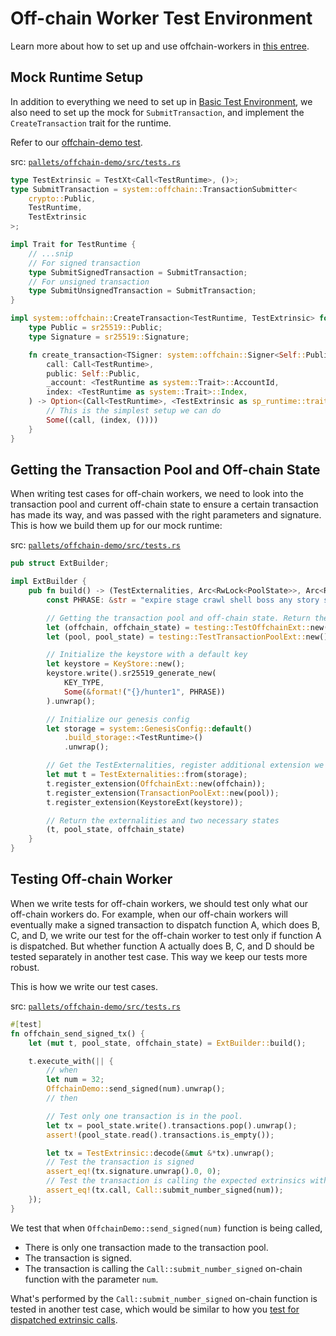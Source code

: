 # Off-chain Worker Test Environment

Learn more about how to set up and use offchain-workers in [this entree](../off-chain-workers.md).

## Mock Runtime Setup

In addition to everything we need to set up in [Basic Test Environment](./mock.md), we also need to set up the mock for `SubmitTransaction`, and implement the `CreateTransaction` trait for the runtime.

Refer to our [offchain-demo test](https://github.com/substrate-developer-hub/recipes/tree/master/pallets/offchain-demo/src/test.rs).

src: [`pallets/offchain-demo/src/tests.rs`](https://github.com/substrate-developer-hub/recipes/tree/master/pallets/offchain-demo/src/test.rs)

```rust
type TestExtrinsic = TestXt<Call<TestRuntime>, ()>;
type SubmitTransaction = system::offchain::TransactionSubmitter<
	crypto::Public,
	TestRuntime,
	TestExtrinsic
>;

impl Trait for TestRuntime {
	// ...snip
	// For signed transaction
	type SubmitSignedTransaction = SubmitTransaction;
	// For unsigned transaction
	type SubmitUnsignedTransaction = SubmitTransaction;
}

impl system::offchain::CreateTransaction<TestRuntime, TestExtrinsic> for TestRuntime {
	type Public = sr25519::Public;
	type Signature = sr25519::Signature;

	fn create_transaction<TSigner: system::offchain::Signer<Self::Public, Self::Signature>> (
		call: Call<TestRuntime>,
		public: Self::Public,
		_account: <TestRuntime as system::Trait>::AccountId,
		index: <TestRuntime as system::Trait>::Index,
	) -> Option<(Call<TestRuntime>, <TestExtrinsic as sp_runtime::traits::Extrinsic>::SignaturePayload)> {
		// This is the simplest setup we can do
		Some((call, (index, ())))
	}
}
```

## Getting the Transaction Pool and Off-chain State

When writing test cases for off-chain workers, we need to look into the transaction pool and current off-chain state to ensure a certain transaction has made its way, and was passed with the right parameters and signature. This is how we build them up for our mock runtime:

src: [`pallets/offchain-demo/src/tests.rs`](https://github.com/substrate-developer-hub/recipes/tree/master/pallets/offchain-demo/src/test.rs)

```rust
pub struct ExtBuilder;

impl ExtBuilder {
	pub fn build() -> (TestExternalities, Arc<RwLock<PoolState>>, Arc<RwLock<OffchainState>>) {
		const PHRASE: &str = "expire stage crawl shell boss any story swamp skull yellow bamboo copy";

		// Getting the transaction pool and off-chain state. Return them for future inspection.
		let (offchain, offchain_state) = testing::TestOffchainExt::new();
		let (pool, pool_state) = testing::TestTransactionPoolExt::new();

		// Initialize the keystore with a default key
		let keystore = KeyStore::new();
		keystore.write().sr25519_generate_new(
			KEY_TYPE,
			Some(&format!("{}/hunter1", PHRASE))
		).unwrap();

		// Initialize our genesis config
		let storage = system::GenesisConfig::default()
			.build_storage::<TestRuntime>()
			.unwrap();

		// Get the TestExternalities, register additional extension we just set up
		let mut t = TestExternalities::from(storage);
		t.register_extension(OffchainExt::new(offchain));
		t.register_extension(TransactionPoolExt::new(pool));
		t.register_extension(KeystoreExt(keystore));

		// Return the externalities and two necessary states
		(t, pool_state, offchain_state)
	}
}
```

## Testing Off-chain Worker

When we write tests for off-chain workers, we should test only what our off-chain workers do. For example, when our off-chain workers will eventually make a signed transaction to dispatch function A, which does B, C, and D, we write our test for the off-chain worker to test only if function A is dispatched. But whether function A actually does B, C, and D should be tested separately in another test case. This way we keep our tests more robust.

This is how we write our test cases.

src: [`pallets/offchain-demo/src/tests.rs`](https://github.com/substrate-developer-hub/recipes/tree/master/pallets/offchain-demo/src/test.rs)

```rust
#[test]
fn offchain_send_signed_tx() {
	let (mut t, pool_state, offchain_state) = ExtBuilder::build();

	t.execute_with(|| {
		// when
		let num = 32;
		OffchainDemo::send_signed(num).unwrap();
		// then

		// Test only one transaction is in the pool.
		let tx = pool_state.write().transactions.pop().unwrap();
		assert!(pool_state.read().transactions.is_empty());

		let tx = TestExtrinsic::decode(&mut &*tx).unwrap();
		// Test the transaction is signed
		assert_eq!(tx.signature.unwrap().0, 0);
		// Test the transaction is calling the expected extrinsics with expected parameters
		assert_eq!(tx.call, Call::submit_number_signed(num));
	});
}
```

We test that when `OffchainDemo::send_signed(num)` function is being called,

- There is only one transaction made to the transaction pool.
- The transaction is signed.
- The transaction is calling the `Call::submit_number_signed` on-chain function with the parameter `num`.

What's performed by the `Call::submit_number_signed` on-chain function is tested in another test case, which would be similar to how you [test for dispatched extrinsic calls](./common.md).
